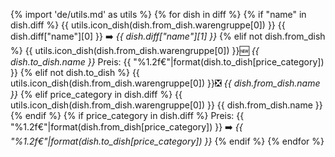{% import 'de/utils.md' as utils %}
{% for dish in diff %}
{% if "name" in dish.diff %}
{{ utils.icon_dish(dish.from_dish.warengruppe[0]) }} {{ dish.diff["name"][0] }}
➡️ *{{ dish.diff["name"][1] }}*
{% elif not dish.from_dish %}
{{ utils.icon_dish(dish.from_dish.warengruppe[0]) }}🆕 *{{ dish.to_dish.name }}*
    Preis: {{ "%1.2f€"|format(dish.to_dish[price_category]) }}
{% elif not dish.to_dish %}
{{ utils.icon_dish(dish.from_dish.warengruppe[0]) }}❎ *{{ dish.from_dish.name }}*
{% elif price_category in dish.diff %}
{{ utils.icon_dish(dish.from_dish.warengruppe[0]) }} {{ dish.from_dish.name }}
{% endif %}
{% if price_category in dish.diff %}
    Preis: {{ "%1.2f€"|format(dish.from_dish[price_category]) }} ➡️ *{{ "%1.2f€"|format(dish.to_dish[price_category]) }}*
{% endif %}
{% endfor %}
